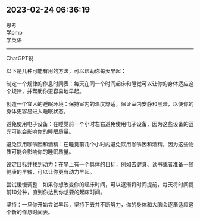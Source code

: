 ##  2023-02-24 06:36:19

思考  
学pmp  
学英语  

---

ChatGPT说  

以下是几种可能有用的方法，可以帮助你每天早起：

制定一个规律的作息时间表：每天在同一个时间起床和睡觉可以让你的身体适应这个规律，并帮助你更容易地早起。

创造一个宜人的睡眠环境：保持室内的温度舒适，保证室内安静和黑暗，以便你的身体更容易进入睡眠状态。

避免使用电子设备：在睡觉前一个小时左右避免使用电子设备，因为这些设备的蓝光可能会影响你的睡眠质量。

避免饮用咖啡因和酒精：在睡觉前几个小时内避免饮用咖啡因和酒精，因为这些物质可能会影响你的睡眠质量。

设定目标并找到动力：在早上有一个具体的目标，例如去健身、读书或者准备一顿健康的早餐，可以让你更有动力早起。

尝试缓慢调整：如果你想改变你的起床时间，可以逐渐将时间提前，每天将时间提前10分钟，直到你达到你想要的起床时间。

坚持：一旦你开始尝试早起，坚持下去并不断努力，你的身体和大脑会逐渐适应这个新的作息时间表。
